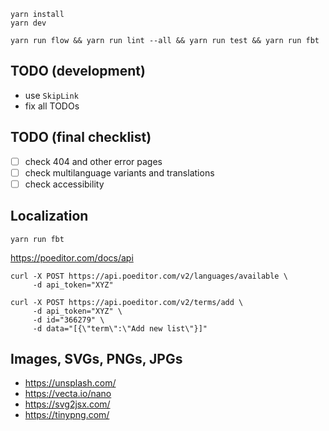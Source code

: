 ```text
yarn install
yarn dev
```

```text
yarn run flow && yarn run lint --all && yarn run test && yarn run fbt
```

## TODO (development)

- use `SkipLink`
- fix all TODOs

## TODO (final checklist)

- [ ] check 404 and other error pages
- [ ] check multilanguage variants and translations
- [ ] check accessibility

## Localization

```text
yarn run fbt
```

https://poeditor.com/docs/api

```text
curl -X POST https://api.poeditor.com/v2/languages/available \
     -d api_token="XYZ"

curl -X POST https://api.poeditor.com/v2/terms/add \
     -d api_token="XYZ" \
     -d id="366279" \
     -d data="[{\"term\":\"Add new list\"}]"
```

## Images, SVGs, PNGs, JPGs

- https://unsplash.com/
- https://vecta.io/nano
- https://svg2jsx.com/
- https://tinypng.com/
